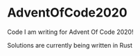 # AdventOfCode2020
Code I am writing for Advent Of Code 2020!

Solutions are currently being written in Rust
